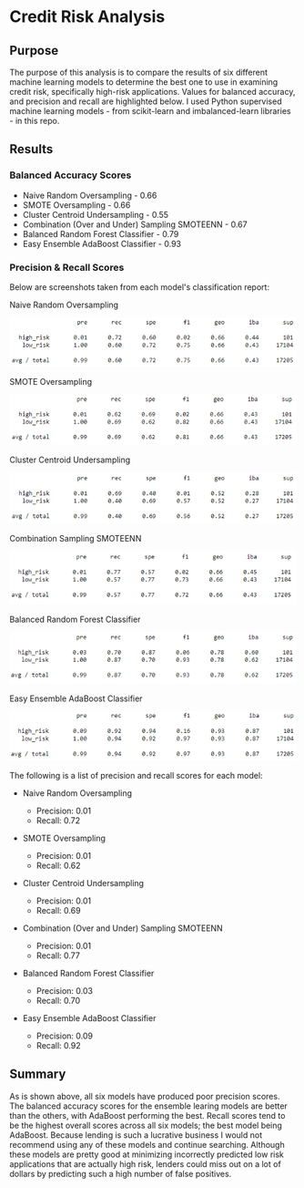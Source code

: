 # Credit Risk Analysis

## Purpose

The purpose of this analysis is to compare the results of six different machine learning models to determine the best one to use in examining credit risk, specifically high-risk applications. Values for balanced accuracy, and precision and recall are highlighted below. I used Python supervised machine learning models - from scikit-learn and imbalanced-learn libraries - in this repo.

## Results

### Balanced Accuracy Scores
 - Naive Random Oversampling - 0.66
 - SMOTE Oversampling - 0.66
 - Cluster Centroid Undersampling - 0.55  
 - Combination (Over and Under) Sampling SMOTEENN - 0.67
 - Balanced Random Forest Classifier - 0.79
 - Easy Ensemble AdaBoost Classifier - 0.93

### Precision & Recall Scores

Below are screenshots taken from each model's classification report:

Naive Random Oversampling

![Naive Random Oversampling](https://github.com/nikkiheaston/Credit_Risk_Analysis/blob/main/Resources/Naive%20Random%20Oversampling.PNG)

SMOTE Oversampling

![SMOTE Oversampling](https://github.com/nikkiheaston/Credit_Risk_Analysis/blob/main/Resources/SMOTE%20Oversampling.PNG)

Cluster Centroid Undersampling

![Undersampling Cluster Centroids](https://github.com/nikkiheaston/Credit_Risk_Analysis/blob/main/Resources/Undersampling%20Cluster%20Centroids.PNG)

Combination Sampling SMOTEENN

![Combination Sampling SMOTEENN](https://github.com/nikkiheaston/Credit_Risk_Analysis/blob/main/Resources/SMOTEENN.PNG)

Balanced Random Forest Classifier

![Balanced Random Forest Classifier](https://github.com/nikkiheaston/Credit_Risk_Analysis/blob/main/Resources/Balanced%20Random%20Forest%20Classifier.PNG)

Easy Ensemble AdaBoost Classifier

![Easy Ensemble AdaBoost Classifier](https://github.com/nikkiheaston/Credit_Risk_Analysis/blob/main/Resources/Easy%20Ensemble%20AdaBoost%20Classifier.PNG)

The following is a list of precision and recall scores for each model: 
 - Naive Random Oversampling
    - Precision: 0.01 
    - Recall: 0.72

 - SMOTE Oversampling 
    - Precision: 0.01 
    - Recall: 0.62

 - Cluster Centroid Undersampling 
    - Precision: 0.01 
    - Recall: 0.69

 - Combination (Over and Under) Sampling SMOTEENN 
    - Precision: 0.01 
    - Recall: 0.77

 - Balanced Random Forest Classifier 
    - Precision: 0.03 
    - Recall: 0.70

 - Easy Ensemble AdaBoost Classifier 
    - Precision: 0.09 
    - Recall: 0.92





## Summary

As is shown above, all six models have produced poor precision scores. The balanced accuracy scores for the ensemble learing models are better than the others, with AdaBoost performing the best. Recall scores tend to be the highest overall scores across all six models; the best model being AdaBoost. Because lending is such a lucrative business I would not recommend using any of these models and continue searching. Although these models are pretty good at minimizing incorrectly predicted low risk applications that are actually high risk, lenders could miss out on a lot of dollars by predicting such a high number of false positives. 
